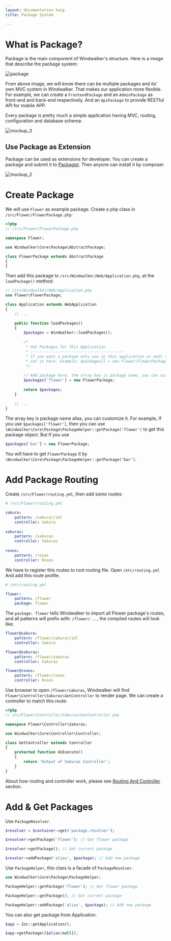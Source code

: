 ```yaml
---
layout: documentation.twig
title: Package System

---
```


# What is Package?

Package is the main component of Windwalker's structure. Here is a image that describe the package system:

![package](https://cloud.githubusercontent.com/assets/1639206/5579031/b4c50ed8-906e-11e4-8964-a1f2d949fc88.png)

From above image, we will know there can be multiple packages and its' own MVC system in Windwalker. That makes our application
 more flexible. For example, we can create a `FrontendPackage` and an `AdminPackage` as front-end and back-end respectively.
 And an `ApiPackage` to provide RESTful API for mobile APP.
 
Every package is pretty much a simple application having MVC, routing, configuration and database schema:

![mockup_3](https://cloud.githubusercontent.com/assets/1639206/5579086/ff7483ea-906f-11e4-9663-31c9276493af.png)
  
## Use Package as Extension

Package can be used as extensions for developer. You can create a package and submit it to [Packagist](https://packagist.org/).
Then anyone can install it by composer.

![mockup_2](https://cloud.githubusercontent.com/assets/1639206/5579085/ff715d8c-906f-11e4-92dc-43c3839e0ef8.png)

# Create Package

We will use `Flower` as example package. Create a php class in `/src/Flower/FlowerPackage.php`:

``` php
<?php
// /src/Flower/FlowerPackage.php

namespace Flower;

use Windwalker\Core\Package\AbstractPackage;

class FlowerPackage extends AbstractPackage
{
}
```

Then add this package to `/src/Windwalker/Web/Application.php`, at the `loadPackage()` method:

``` php
// /src/Windwalker/Web/Application.php
use Flower\FlowerPackage;

class Application extends WebApplication
{
    // ...

    public function loadPackages()
    {
        $packages = Windwalker::loadPackages();
    
        /*
         * Get Packages for This Application
         * -----------------------------------------
         * If you want a package only use in this application or want to override a global package,
         * set it here. Example: $packages[] = new Flower\FlowerPackage;
         */
    
        // Add package here, the array key is package name, you can customize it.
        $packages['flower'] = new FlowerPackage;
    
        return $packages;
    }
    
    // ...
}
```

The array key is package name alias, you can customize it. For example, If you use `$packages['flower']`, then you can
use `\Windwalker\Core\Package\PackageHelper::getPackage('flower')` to get this package object. But if you use

``` php
$packages['bar'] = new FlowerPackage;
```

You will have to get `FlowerPackage` it by  `\Windwalker\Core\Package\PackageHelper::getPackage('bar')`.

# Add Package Routing

Create `/src/Flower/routing.yml`, then add some routes:

``` yaml
# /src/Flower/routing.yml

sakura:
    pattern: /sakura(/id)
    controller: Sakura
    
sakuras:
    pattern: /sakuras
    controller: Sakuras
    
roses:
    pattern: /roses
    controller: Roses
```

We have to register this routes to root routing file. Open `/etc/routing.yml` And add this route profile.

``` yaml
# /etc/routing.yml

flower:
    pattern: /flower
    package: flower
```

The `package: flower` tells Windwalker to import all Flower package's routes, and all patterns will prefix with: `/flower/...`,
the compiled routes will look like:

``` yaml
flower@sakura:
    pattern: /flower/sakura(/id)
    controller: Sakura

flower@sakuras:
    pattern: /flower/sakuras
    controller: Sakuras

flower@roses:
    pattern: /flower/roses
    controller: Roses
```

Use browser to open `/flower/sakuras`, Windwalker will find `Flower\Controller\Sakuras\GetController` to render page.
We can create a controller to match this route:

``` php
<?php
// src/Flower/Controller/Sakuras/GetController.php

namespace Flower\Controller\Sakuras;

use Windwalker\Core\Controller\Controller;

class GetController extends Controller
{
	protected function doExecute()
	{
		return 'Output of Sakuras Controller';
	}
}
```

About how routing and controller work, please see [Routing And Controller](routing-controller.html) section.

# Add & Get Packages

Use `PackageResolver`.

``` php
$resolver = $container->get('package.resolver');

$resolver->getPackage('flower'); // Get flower package

$resolver->getPackage(); // Get current package

$resoler->addPackage('alias', $package); // Add new package
```

Use `PackageHelper`, this class is a facade of `PackageResolver`.

``` php
use Windwalker\Core\Package\PackageHelper;

PackageHelper::getPackage('flower'); // Get flower package

PackageHelper::getPackage(); // Get current package

PackageHelper::addPackage('alias', $package); // Add new package
```

You can also get package from Application.

``` php
$app = Ioc::getApplication();

$app->getPackage([$alias|null]);
```
